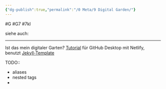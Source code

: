 ```yaml
---
{"dg-publish":true,"permalink":"/0 Meta/9 Digital Garden/"}
---
```


#G #G7 #7kl

siehe auch:
___

Ist das mein digitaler Garten?
[Tutorial](https://www.youtube.com/watch?v=kg-9n_A4Tf0) für GitHub Desktop mit Netlify, benutzt [Jekyll-Template](https://github.com/maximevaillancourt/digital-garden-jekyll-template)

TODO::
- aliases
- nested tags
- 
